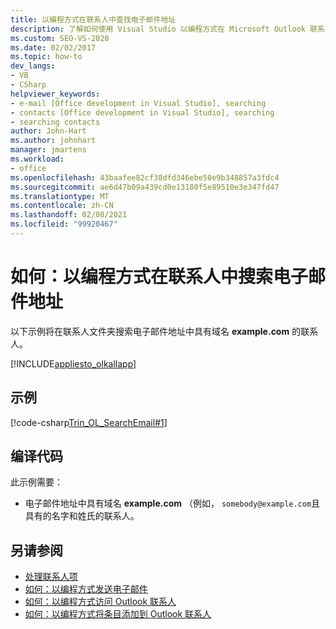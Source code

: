 ```yaml
---
title: 以编程方式在联系人中查找电子邮件地址
description: 了解如何使用 Visual Studio 以编程方式在 Microsoft Outlook 联系人中查找电子邮件地址。
ms.custom: SEO-VS-2020
ms.date: 02/02/2017
ms.topic: how-to
dev_langs:
- VB
- CSharp
helpviewer_keywords:
- e-mail [Office development in Visual Studio], searching
- contacts [Office development in Visual Studio], searching
- searching contacts
author: John-Hart
ms.author: johnhart
manager: jmartens
ms.workload:
- office
ms.openlocfilehash: 43baafee82cf38dfd346ebe50e9b348857a3fdc4
ms.sourcegitcommit: ae6d47b09a439cd0e13180f5e89510e3e347fd47
ms.translationtype: MT
ms.contentlocale: zh-CN
ms.lasthandoff: 02/08/2021
ms.locfileid: "99920467"
---
```

# <a name="how-to-programmatically-search-for-an-email-address-in-contacts"></a>如何：以编程方式在联系人中搜索电子邮件地址
  以下示例将在联系人文件夹搜索电子邮件地址中具有域名 **example.com** 的联系人。

 [!INCLUDE[appliesto_olkallapp](../vsto/includes/appliesto-olkallapp-md.md)]

## <a name="example"></a>示例
 [!code-csharp[Trin_OL_SearchEmail#1](../vsto/codesnippet/CSharp/Trin_OL_SearchEmail/thisaddin.cs#1)]

## <a name="compile-the-code"></a>编译代码
 此示例需要：

- 电子邮件地址中具有域名 **example.com** （例如， `somebody@example.com`且具有的名字和姓氏的联系人。

## <a name="see-also"></a>另请参阅
- [处理联系人项](../vsto/working-with-contact-items.md)
- [如何：以编程方式发送电子邮件](../vsto/how-to-programmatically-send-e-mail-programmatically.md)
- [如何：以编程方式访问 Outlook 联系人](../vsto/how-to-programmatically-access-outlook-contacts.md)
- [如何：以编程方式将条目添加到 Outlook 联系人](../vsto/how-to-programmatically-add-an-entry-to-outlook-contacts.md)
